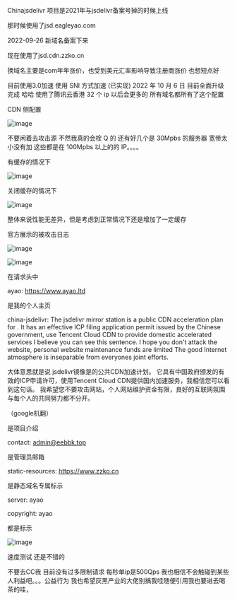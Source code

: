 Chinajsdelivr 项目是2021年与jsdelivr备案号掉的时候上线

那时候使用了jsd.eagleyao.com 

2022-09-26 新域名备案下来

现在使用了jsd.cdn.zzko.cn

换域名主要是com年年涨价，也受到美元汇率影响导致注册商涨价 也想短点好


目前使用3.0加速 使用 SNI 方式加速 (已实现) 2022 年 10 月 6 日 目前全面升级完成 哈哈 使用了腾讯云香港 32 个 ip 以后会更多的 所有域名都所有了这个配置

CDN 侧配置

![image](https://user-images.githubusercontent.com/86733666/194452743-5af3b216-ac40-4bd5-bd56-6453814b11b6.png)

不要闲着去攻击源 不然我真的会栓 Q 的 还有好几个是 30Mpbs 的服务器 宽带太小没有加 这些都是在 100Mpbs 以上的的 IP。。。。

有缓存的情况下

![image](https://user-images.githubusercontent.com/86733666/194452812-bff30e13-ac87-4d6e-8b88-fb599a28bc11.png)

关闭缓存的情况下

![image](https://user-images.githubusercontent.com/86733666/194452840-76775bb3-e7c9-4db6-86a6-d67e98c6fa4a.png)

整体来说性能无差异，但是考虑到正常情况下还是增加了一定缓存

官方展示的被攻击日志 

![image](https://user-images.githubusercontent.com/86733666/194457040-e599e47d-acbf-454f-b405-e12304e762d2.png)


![image](https://user-images.githubusercontent.com/86733666/194452924-1334eb1f-f468-4b89-aa76-97bf8900fc33.png)

在请求头中

ayao: https://www.ayao.ltd

是我的个人主页

china-jsdelivr: The jsdelivr mirror station is a public CDN acceleration plan for . It has an effective ICP filing application permit issued by the Chinese government, use Tencent Cloud CDN to provide domestic accelerated services  I believe you can see this sentence. I hope you don't attack the website, personal website maintenance funds are limited The good Internet atmosphere is inseparable from everyones joint efforts.

大体意思就是说
jsdelivr镜像是的公共CDN加速计划。 它具有中国政府颁发的有效的ICP申请许可，使用Tencent Cloud CDN提供国内加速服务，我相信您可以看到这句话。 我希望您不要攻击网站，个人网站维护资金有限，良好的互联网氛围与每个人的共同努力都不分开。

（google机翻）




是项目介绍

contact: admin@eebbk.top

是管理员邮箱

static-resources: https://www.zzko.cn

是静态域名专属标示

server: ayao

copyright: ayao

都是标示

![image](https://user-images.githubusercontent.com/86733666/194453609-37f68ed7-2347-4078-b951-f9eafe7326c5.png)

速度测试
还是不错的


不要去CC我 目前没有过多限制请求 每秒单ip是500Qps 我也相信不会触碰到某些人利益吧。。。公益行为 我也希望灰黑产业的大佬别搞我哇随便引用我也要进去喝茶的哇，

